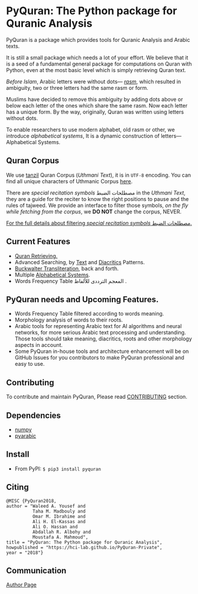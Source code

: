 # PyQuran: The Python package for Quranic Analysis


PyQuran is a package which provides tools for Quranic Analysis and Arabic texts.


It is still a small package which needs a lot of your effort. We believe that it
is a seed of a fundamental general package for
computations on Quran with Python, even at the most basic level which is simply
retrieving Quran text.

*Before Islam*, Arabic letters  were without  dots—
[*rasm*](https://en.wikipedia.org/wiki/Rasm), which resulted in ambiguity, two or three
letters had the same rasm or form.

Muslims have decided to remove this ambiguity by adding
dots above or below each letter of the ones which share the same rasm. Now each letter has a unique form. By the way,
originally, Quran was written using letters without dots.


To enable researchers to use modern alphabet, old rasm or other, we introduce *alphabetical systems*,
It is a dynamic construction of letters— Alphabetical Systems.




## Quran Corpus
We use [tanzil](http://tanzil.net/docs/download) Quran Corpus (*Uthmani Text*), it is in `UTF-8` encoding. You
can find all unique characters of Uthmanic Corpus
[here](https://hci-lab.github.io/PyQuran-Private/Filtering-Special-Recitation-Symbols/#recitation-symbols).

There are *special recitation symbols* مصطلحات الضبط in the *Uthmani Text*, they are a guide for the reciter
to know the right positions to pause and the rules of tajweed.
We provide an interface to filter those symbols, *on the fly while fetching from the corpus*,
we **DO NOT** change the corpus, NEVER.

[For the full details about filtering *special recitation symbols* مصطلحات
الضبط.](https://hci-lab.github.io/PyQuran-Private/Filtering-Special-Recitation-Symbols/#recitation-symbols)





## Current Features
- [Quran Retrieving.](https://hci-lab.github.io/PyQuran-Private/quran_tools/)
- Advanced Searching, by
  [Text](https://hci-lab.github.io/PyQuran-Private/analysis_tools/#search_sequence)
and [Diacritics](https://hci-lab.github.io/PyQuran-Private/analysis_tools/#search_string_with_tashkeel) Patterns.
- [Buckwalter Transliteration](https://hci-lab.github.io/PyQuran-Private/arabic_tools/#buckwalter_transliteration), back and forth.
- Multiple [Alphabetical Systems](https://hci-lab.github.io/PyQuran-Private/arabic_tools/#alphabetical-systems).
- Words Frequency Table المعجم الترددى للألفاظ .


## PyQuran needs and Upcoming Features.
- Words Frequency Table filtered according to words meaning.
- Morphology analysis of words to their roots.
- Arabic tools for representing Arabic text for AI algorithms and neural
  networks, for more serious Arabic text processing and understanding. Those
  tools should take meaning, diacritics, roots and other morphology aspects in
  account.
- Some PyQuran in-house tools and architecture enhancement will be on GitHub
  Issues for you contributors to make PyQuran professional and easy to use.



## Contributing
To contribute and maintain PyQuran, Please read  [CONTRIBUTING](https://hci-lab.github.io/PyQuran-Private/CONTRIBUTING) section.



## Dependencies
- [numpy](http://www.numpy.org/)
- [pyarabic](https://github.com/linuxscout/pyarabic)


## Install
- From PyPI: `$ pip3 install pyquran`

## Citing
```
@MISC {PyQuran2018,
author = "Waleed A. Yousef and
          Taha M. Madbouly and
          Omar M. Ibrahime and
          Ali H. El-Kassas and
          Ali O. Hassan and
          Abdallah R. Albohy and 
          Moustafa A. Mahmoud",
title = "PyQuran: The Python package for Quranic Analysis",
howpublished = "https://hci-lab.github.io/PyQuran-Private",
year = "2018"}
```


## Communication
[Author Page](https://hci-lab.github.io/PyQuran-Private/authors)
